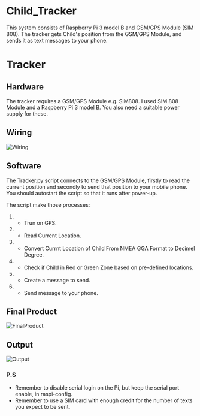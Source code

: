 # Child_Tracker

This system consists of Raspberry Pi 3 model B and GSM/GPS Module (SIM 808). The tracker gets Child's position from the GSM/GPS Module, and sends it as text messages to your phone.

# Tracker 

## Hardware 

The tracker requires a  GSM/GPS Module e.g. SIM808.  I used SIM 808 Module and a Raspberry Pi 3 model B. You also need a suitable power supply for these.

## Wiring 
![Wiring](https://i.ibb.co/fq2VsZR/Wiring.png)

## Software

The Tracker.py script connects to the GSM/GPS Module, firstly to read the current position and secondly to send that position to your mobile phone.
You should autostart the script so that it runs after power-up.

The script make those processes:

1. - Trun on GPS.
1. - Read Current Location.
1. - Convert Currnt Location of Child From NMEA GGA Format to Decimel Degree.
1. - Check if Child in Red or Green Zone based on pre-defined locations.
1. - Create a message to send.
1. - Send message to your phone.


## Final Product
![FinalProduct](https://i.ibb.co/8Xd9NV9/IMG-20221229-184233.jpg)

## Output
![Output](https://i.ibb.co/zVJT4HZ/Screenshot-2023-01-07-16-26-31-75-cf3cf72bd8e53b0db7ddb0a6f2208af9.jpg)

### P.S
- Remember to disable serial login on the Pi, but keep the serial port enable, in raspi-config.
- Remember to use a SIM card with enough credit for the number of texts you expect to be sent.

